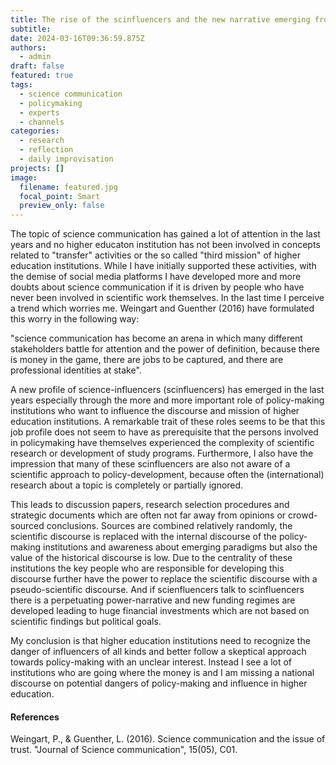 ```yaml
---
title: The rise of the scinfluencers and the new narrative emerging from pseudo-scientific policy-making
subtitle:
date: 2024-03-16T09:36:59.875Z
authors:
  - admin
draft: false
featured: true
tags:
  - science communication
  - policymaking
  - experts
  - channels
categories:
  - research
  - reflection
  - daily improvisation
projects: []
image:
  filename: featured.jpg
  focal_point: Smart
  preview_only: false
---
```

The topic of science communication has gained a lot of attention in the last years and no higher educaton institution has not been involved in concepts related to "transfer" activities or the so called "third mission" of higher education institutions. While I have initially supported these activities, with the demise of social media platforms I have developed more and more doubts about science communication if it is driven by people who have never been involved in scientific work themselves. In the last time I perceive a trend which worries me. Weingart and Guenther (2016) have formulated this worry in the following way:

"science communication has become an arena in which many different stakeholders battle for attention and the power of definition, because there is money in the game, there are jobs to be captured, and there are professional identities at stake".

A new profile of science-influencers (scinfluencers) has emerged in the last years especially through the more and more important role of policy-making institutions who want to influence the discourse and mission of higher education institutions. A remarkable trait of these roles seems to be that this job profile does not seem to have as prerequisite that the persons involved in policymaking have themselves experienced the complexity of scientific research or development of study programs. Furthermore, I also have the impression that many of these scinfluencers are also not aware of a scientific approach to policy-development, because often the (international) research about a topic is completely or partially ignored.

This leads to discussion papers, research selection procedures and strategic documents which are often not far away from opinions or crowd-sourced conclusions. Sources are combined relatively randomly, the scientific discourse is replaced with the internal discourse of the policy-making institutions and awareness about emerging paradigms but also the value of the historical discourse is low. Due to the centrality of these institutions the key people who are responsible for developing this discourse further have the power to replace the scientific discourse with a pseudo-scientific discourse. And if scienfluencers talk to scinfluencers there is a perpetuating power-narrative and new funding regimes are developed leading to huge financial investments which are not based on scientific findings but political goals.

My conclusion is that higher education institutions need to recognize the danger of influencers of all kinds and better follow a skeptical approach towards policy-making with an unclear interest. Instead I see a lot of institutions who are going where the money is and I am missing a national discourse on potential dangers of policy-making and influence in higher education.


#### References ####
Weingart, P., & Guenther, L. (2016). Science communication and the issue of trust. "Journal of Science communication", 15(05), C01.

